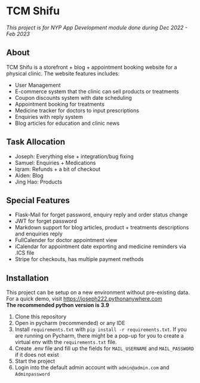 # TCM Shifu
*This project is for NYP App Development module done during Dec 2022 - Feb 2023*
## About
TCM Shifu is a storefront + blog + appointment booking website for a physical clinic. The website features includes:
- User Management
- E-commerce system that the clinic can sell products or treatments
- Coupon discounts system with date scheduling
- Appointment booking for treatments
- Medicine tracker for doctors to input prescriptions
- Enquiries with reply system
- Blog articles for education and clinic news

## Task Allocation
- Joseph: Everything else + integration/bug fixing
- Samuel: Enquiries + Medications
- Iqram: Refunds + a bit of checkout
- Aiden: Blog
- Jing Hao: Products

## Special Features
- Flask-Mail for forget password, enquiry reply and order status change
- JWT for forget password
- Markdown support for blog articles, product + treatments descriptions and enquiries reply
- FullCalender for doctor appointment view
- iCalendar for appointment date exporting and medicine reminders via .ICS file
- Stripe for checkouts, has multiple payment methods

## Installation
This project can be setup on a new environment without pre-existing data. For a quick demo, visit https://joseph222.pythonanywhere.com  
**The recommended python version is 3.9**
1. Clone this repository
2. Open in pycharm (recommended) or any IDE
3. Install `requirements.txt` with `pip install -r requirements.txt`. If you are running on Pycharm, there might be a pop-up for you to create a virtual env with the `requirements.txt` file.
4. Create .env file and fill up the fields for `MAIL_USERNAME` and `MAIL_PASSWORD` if it does not exist
5. Start the project
6. Login into the default admin account with `admin@admin.com` and `Adminpassword`

